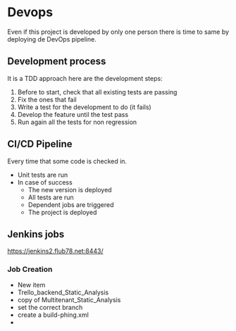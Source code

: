 # Devops

Even if this project is developed by only one person there is time to same by deploying de DevOps pipeline.

## Development process

It is a TDD approach here are the development steps:

1. Before to start, check that all existing tests are passing
2. Fix the ones that fail
3. Write a test for the development to do (it fails)
4. Develop the feature until the test pass
5. Run again all the tests for non regression


## CI/CD Pipeline

Every time that some code is checked in.

* Unit tests are run
* In case of success
  * The new version is deployed
  * All tests are run
  * Dependent jobs are triggered
  * The project is deployed


## Jenkins jobs

https://jenkins2.flub78.net:8443/


### Job Creation

* New item
* Trello_backend_Static_Analysis
* copy of Multitenant_Static_Analysis
* set the correct branch
* create a build-phing.xml
* 
